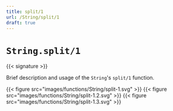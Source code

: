 ```yaml
---
title: split/1
url: /String/split/1
draft: true
---
```


# `String.split/1`

{{< signature >}}

Brief description and usage of the `String`'s `split/1` function.

{{< figure src="images/functions/String/split-1.svg" >}}
{{< figure src="images/functions/String/split-1.2.svg" >}}
{{< figure src="images/functions/String/split-1.3.svg" >}}
